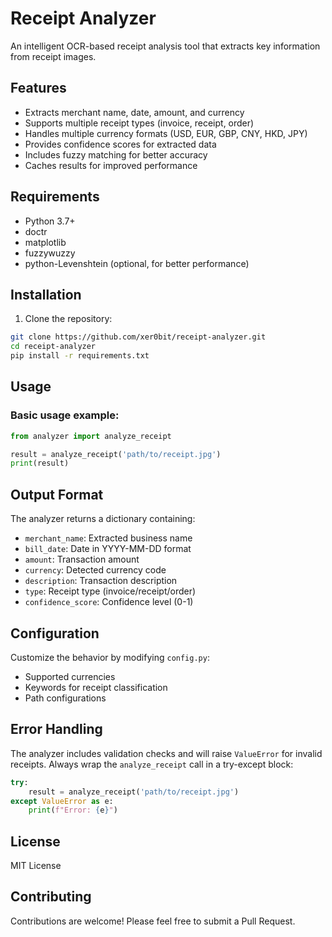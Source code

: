 # Receipt Analyzer

An intelligent OCR-based receipt analysis tool that extracts key information from receipt images.

## Features

- Extracts merchant name, date, amount, and currency
- Supports multiple receipt types (invoice, receipt, order)
- Handles multiple currency formats (USD, EUR, GBP, CNY, HKD, JPY)
- Provides confidence scores for extracted data
- Includes fuzzy matching for better accuracy
- Caches results for improved performance

## Requirements

- Python 3.7+
- doctr
- matplotlib
- fuzzywuzzy
- python-Levenshtein (optional, for better performance)

## Installation

1. Clone the repository:
```bash
git clone https://github.com/xer0bit/receipt-analyzer.git
cd receipt-analyzer
pip install -r requirements.txt
```

## Usage

### Basic usage example:

```python
from analyzer import analyze_receipt

result = analyze_receipt('path/to/receipt.jpg')
print(result)
```

## Output Format

The analyzer returns a dictionary containing:

- `merchant_name`: Extracted business name
- `bill_date`: Date in YYYY-MM-DD format
- `amount`: Transaction amount
- `currency`: Detected currency code
- `description`: Transaction description
- `type`: Receipt type (invoice/receipt/order)
- `confidence_score`: Confidence level (0-1)

## Configuration

Customize the behavior by modifying `config.py`:

- Supported currencies
- Keywords for receipt classification
- Path configurations

## Error Handling

The analyzer includes validation checks and will raise `ValueError` for invalid receipts. Always wrap the `analyze_receipt` call in a try-except block:

```python
try:
    result = analyze_receipt('path/to/receipt.jpg')
except ValueError as e:
    print(f"Error: {e}")
```

## License

MIT License

## Contributing

Contributions are welcome! Please feel free to submit a Pull Request.